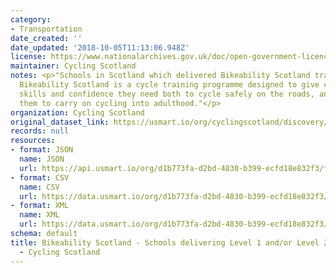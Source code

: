 ```yaml
---
category:
- Transportation
date_created: ''
date_updated: '2018-10-05T11:13:06.948Z'
license: https://www.nationalarchives.gov.uk/doc/open-government-licence/version/3/
maintainer: Cycling Scotland
notes: <p>"Schools in Scotland which delivered Bikeability Scotland training in 2016/17.
  Bikeability Scotland is a cycle training programme designed to give children the
  skills and confidence they need both to cycle safely on the roads, and to encourage
  them to carry on cycling into adulthood."</p>
organization: Cycling Scotland
original_dataset_link: https://usmart.io/org/cyclingscotland/discovery/discovery-view-detail/84b8b2e7-8e18-4f36-822d-85fbf59c8d76
records: null
resources:
- format: JSON
  name: JSON
  url: https://api.usmart.io/org/d1b773fa-d2bd-4830-b399-ecfd18e832f3/f9c20c3c-83ae-4344-b091-579089ffd6b5/4/urql
- format: CSV
  name: CSV
  url: https://data.usmart.io/org/d1b773fa-d2bd-4830-b399-ecfd18e832f3/resource?resourceGUID=39f733f5-e2a7-456b-85a3-be5604e9dd04
- format: XML
  name: XML
  url: https://data.usmart.io/org/d1b773fa-d2bd-4830-b399-ecfd18e832f3/resource?resourceGUID=8c903843-448a-46df-9321-2d6f934d0272
schema: default
title: Bikeability Scotland - Schools delivering Level 1 and/or Level 2 - 2016/17
  - Cycling Scotland
---
```

